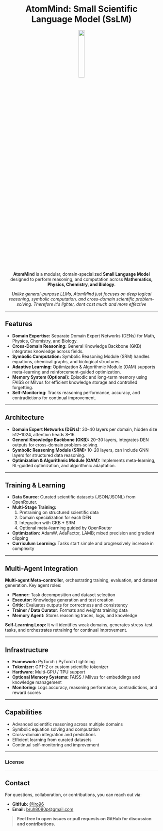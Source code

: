 <div align="center"> <h1> AtomMind: Small Scientific Language Model (SsLM) </h1>

<image src="docs/public/AtomMind.png" width="20%" height="20%"/>

**AtomMind** is a modular, domain-specialized **Small Language Model** designed to perform reasoning, and computation across **Mathematics, Physics, Chemistry, and Biology**. 

*Unlike general-purpose LLMs, AtomMind just focuses on deep logical reasoning, symbolic computation, and cross-domain scientific problem-solving. Therefore it's lighter, dont cost much and more effective*

</div>

---

## Features

- **Domain Expertise:** Separate Domain Expert Networks (DENs) for Math, Physics, Chemistry, and Biology.  
- **Cross-Domain Reasoning:** General Knowledge Backbone (GKB) integrates knowledge across fields.  
- **Symbolic Computation:** Symbolic Reasoning Module (SRM) handles equations, chemical graphs, and biological structures.  
- **Adaptive Learning:** Optimization & Algorithmic Module (OAM) supports meta-learning and reinforcement-guided optimization.  
- **Memory System (Optional):** Episodic and long-term memory using FAISS or Milvus for efficient knowledge storage and controlled forgetting.  
- **Self-Monitoring:** Tracks reasoning performance, accuracy, and contradictions for continual improvement.

---

## Architecture

- **Domain Expert Networks (DENs):** 30–40 layers per domain, hidden size 512–1024, attention heads 8–16.  
- **General Knowledge Backbone (GKB):** 20–30 layers, integrates DEN outputs for cross-domain problem-solving.  
- **Symbolic Reasoning Module (SRM):** 10–20 layers, can include GNN layers for structured data reasoning.  
- **Optimization & Algorithmic Module (OAM):** Implements meta-learning, RL-guided optimization, and algorithmic adaptation.

---

## Training & Learning

- **Data Source:** Curated scientific datasets (JSON/JSONL) from OpenRouter.  
- **Multi-Stage Training:**  
  1. Pretraining on structured scientific data  
  2. Domain specialization for each DEN  
  3. Integration with GKB + SRM  
  4. Optional meta-learning guided by OpenRouter  
- **Optimization:** AdamW, AdaFactor, LAMB; mixed precision and gradient clipping  
- **Curriculum Learning:** Tasks start simple and progressively increase in complexity

---

## Multi-Agent Integration

**Multi-agent Meta-controller**, orchestrating training, evaluation, and dataset generation. Key agent roles:

- **Planner:** Task decomposition and dataset selection  
- **Executor:** Knowledge generation and test creation  
- **Critic:** Evaluates outputs for correctness and consistency  
- **Trainer / Data Curator:** Formats and weights training data  
- **Memory Agent:** Stores reasoning traces, logs, and knowledge  

**Self-Learning Loop:** It will identifies weak domains, generates stress-test tasks, and orchestrates retraining for continual improvement.

---

## Infrastructure

- **Framework:** PyTorch / PyTorch Lightning  
- **Tokenizer:** GPT-2 or custom scientific tokenizer  
- **Hardware:** Multi-GPU / TPU support  
- **Optional Memory Systems:** FAISS / Milvus for embeddings and knowledge management  
- **Monitoring:** Logs accuracy, reasoning performance, contradictions, and reward scores

---

## Capabilities

- Advanced scientific reasoning across multiple domains  
- Symbolic equation solving and computation  
- Cross-domain integration and predictions  
- Efficient learning from curated datasets  
- Continual self-monitoring and improvement  

---

### License

---

## Contact

For questions, collaboration, or contributions, you can reach out via:

- **GitHub:** [@Iro96](https://github.com/iro96)  
- **Email:** [bruh8080p@gmail.com](mailto:bruh8080p@gmail.com)  

> **Feel free to open issues or pull requests on GitHub for discussion and contributions.**

